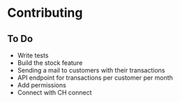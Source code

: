 # Contributing

## To Do
- Write tests
- Build the stock feature
- Sending a mail to customers with their transactions
- API endpoint for transactions per customer per month
- Add permissions
- Connect with CH connect
